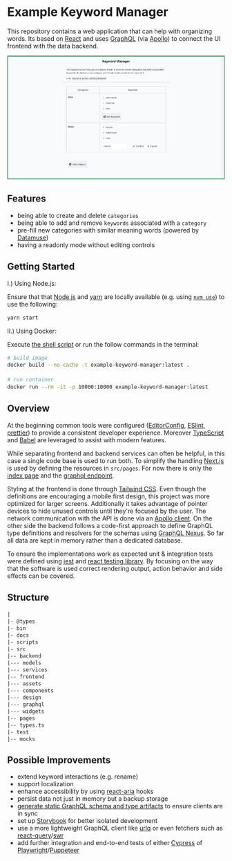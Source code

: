 # Example Keyword Manager

This repository contains a web application that can help with organizing words. Its based on
[React](https://reactjs.org/) and uses [GraphQL](https://graphql.org/) (via
[Apollo](https://www.apollographql.com/)) to connect the UI frontend with the data backend.

![Mobile English](./docs/screenshot.png)

## Features

- being able to create and delete `categories`
- being able to add and remove `keywords` associated with a `category`
- pre-fill new categories with similar meaning words (powered by [Datamuse](https://www.datamuse.com/))
- having a readonly mode without editing controls

## Getting Started

I.) Using Node.js:

Ensure that that [Node.js](https://nodejs.org/) and [yarn](https://classic.yarnpkg.com/) are locally
available (e.g. using [`nvm use`](https://github.com/nvm-sh/nvm)) to use the following:

```sh
yarn start
```

II.) Using Docker:

Execute [the shell script](./bin/start-production.sh) or run the follow commands in the terminal:

```sh
# build image
docker build --no-cache -t example-keyword-manager:latest .

# run container
docker run --rm -it -p 10000:10000 example-keyword-manager:latest
```

## Overview

At the beginning common tools were configured ([EditorConfig](https://editorconfig.org/),
[ESlint](https://eslint.org/), [prettier](https://prettier.io/)) to provide a consistent developer
experience. Moreover [TypeScript](https://www.typescriptlang.org/) and [Babel](https://babeljs.io/)
are leveraged to assist with modern features.

While separating frontend and backend services can often be helpful, in this case a single code
base is used to run both. To simplify the handling [Next.js](https://nextjs.org/) is used by
defining the resources in `src/pages`. For now there is only the [index page](./src/pages/index.tsx)
and the [graphql endpoint](./src/pages/api/graphql/index.ts).

Styling at the frontend is done through [Tailwind CSS](https://tailwindcss.com/). Even though the
definitions are encouraging a mobile first design, this project was more optimized for larger
screens. Additionally it takes advantage of pointer devices to hide unused controls until they're
focused by the user. The network communication with the API is done via an [Apollo client](https://www.apollographql.com/docs/react/). On the other side the backend follows a code-first approach to
define GraphQL type definitions and resolvers for the schemas using [GraphQL Nexus](https://nexus.js.org/). So far all data are kept in memory rather than a dedicated database.

To ensure the implementations work as expected unit & integration tests were defined using
[jest](https://jestjs.io/) and [react testing library](https://testing-library.com/docs/react-testing-library/intro). By focusing on the way that the software is used correct rendering output, action behavior and side effects can be covered.

## Structure

```
|
|- @types
|- bin
|- docs
|- scripts
|- src
|-- backend
|--- models
|--- services
|-- frontend
|--- assets
|--- components
|--- design
|--- graphql
|--- widgets
|-- pages
|-- types.ts
|- test
|-- mocks
```

## Possible Improvements

- extend keyword interactions (e.g. rename)
- support localization
- enhance accessibility by using
  [react-aria](https://react-spectrum.adobe.com/react-aria/index.html) hooks
- persist data not just in memory but a backup storage
- [generate static GraphQL schema and type artifacts](https://nexus.js.org/docs/api-makeschema#shouldgenerateartifacts-outputs-typegenautoconfig) to ensure clients are in sync
- set up [Storybook](https://storybook.js.org/) for better isolated development
- use a more lightweight GraphQL client like
[urlq](https://formidable.com/open-source/urql/) or even fetchers such as [react-query](https://react-query.tanstack.com/)/[swr](https://swr.vercel.app/)
- add further integration and end-to-end tests of either [Cypress](https://www.cypress.io/) of [Playwright](https://playwright.dev/)/[Puppeteer](https://pptr.dev/)
